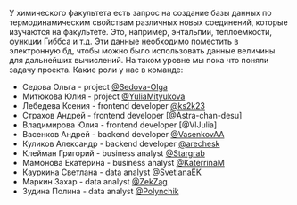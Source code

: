 У химического факультета есть запрос на создание базы данных по термодинамическим свойствам различных новых соединений, которые изучаются на факультете. Это, например, энтальпии, теплоемкости, функции Гиббса и т.д. Эти данные необходимо поместить в электронную бд, чтобы можно было использовать данные величины для дальнейших вычислений. На таком уровне мы пока что поняли задачу проекта. 
Какие роли у нас в команде:
- Седова Ольга - project [@Sedova-Olga](https://github.com/Sedova-Olga)
- Митюкова Юлия - project [@YuliaMityukova](https://github.com/YuliaMityukova)
- Лебедева Ксения - frontend developer [@ks2k23](https://github.com/ks2k23)
- Страхов Андрей - frontend developer [@Astra-chan-desu]
- Владимирова Юлия - frontend developer [@VlJulia]
- Васенков Андрей - backend developer [@VasenkovAA](https://github.com/VasenkovAA)
- Куликов Александр - backend developer [@arechesk](https://github.com/arechesk)
- Клейман Григорий  - business analyst [@Stargrab](https://github.com/Stargrab)
- Мамонова Екатерина  - business analyst [@KaterrinaM](https://github.com/KaterrinaM)
- Кауркина Светлана - data analyst [@SvetlanaEK](https://github.com/SvetlanaEK)
- Маркин Захар - data analyst [@ZekZag](https://github.com/ZekZag)
- Зудина Полина - data analyst [@Polynchik](https://github.com/Polynchik)
